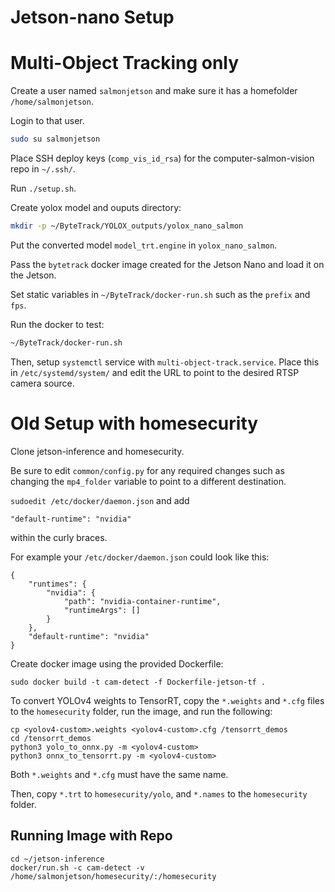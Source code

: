 # Jetson-nano Setup

# Multi-Object Tracking only

Create a user named `salmonjetson` and make sure it has a homefolder `/home/salmonjetson`.

Login to that user.
```bash
sudo su salmonjetson
```

Place SSH deploy keys (`comp_vis_id_rsa`) for the computer-salmon-vision repo in `~/.ssh/`.

Run `./setup.sh`.

Create yolox model and ouputs directory:
```bash
mkdir -p ~/ByteTrack/YOLOX_outputs/yolox_nano_salmon
```

Put the converted model `model_trt.engine` in `yolox_nano_salmon`.

Pass the `bytetrack` docker image created for the Jetson Nano and load it on the Jetson.

Set static variables in `~/ByteTrack/docker-run.sh` such as the `prefix` and `fps`.

Run the docker to test:
```bash
~/ByteTrack/docker-run.sh
```

Then, setup `systemctl` service with `multi-object-track.service`. Place this in `/etc/systemd/system/`
and edit the URL to point to the desired RTSP camera source.

# Old Setup with homesecurity

Clone jetson-inference and homesecurity.

Be sure to edit `common/config.py` for any required changes such as
changing the `mp4_folder` variable to point to a different destination.

`sudoedit /etc/docker/daemon.json` and add
```
"default-runtime": "nvidia"
```
within the curly braces.

For example your `/etc/docker/daemon.json` could look like this:

```
{
    "runtimes": {
        "nvidia": {
            "path": "nvidia-container-runtime",
            "runtimeArgs": []
        }
    },
    "default-runtime": "nvidia"
}
```

Create docker image using the provided Dockerfile:
```
sudo docker build -t cam-detect -f Dockerfile-jetson-tf .
```

To convert YOLOv4 weights to TensorRT, copy the `*.weights` and `*.cfg` files
to the `homesecurity` folder, run the image, and run the following:

```
cp <yolov4-custom>.weights <yolov4-custom>.cfg /tensorrt_demos
cd /tensorrt_demos
python3 yolo_to_onnx.py -m <yolov4-custom>
python3 onnx_to_tensorrt.py -m <yolov4-custom>
```

Both `*.weights` and `*.cfg` must have the same name.

Then, copy `*.trt` to `homesecurity/yolo`, and `*.names` to the `homesecurity` folder.

## Running Image with Repo

```
cd ~/jetson-inference
docker/run.sh -c cam-detect -v /home/salmonjetson/homesecurity/:/homesecurity
```
